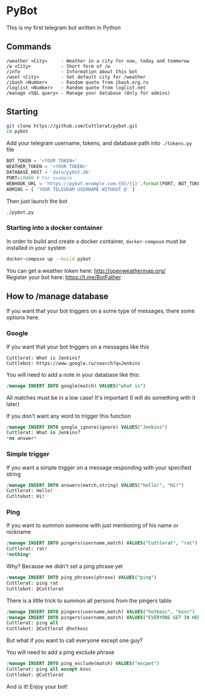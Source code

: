 # PyBot

This is my first telegram bot written in Python

## Commands

```
/weather <City>     - Weather in a city for now, today and tommorow
/w <City>           - Short form of /w
/info               - Information about this bot  
/wset <City>        - Set default city for /weather
/ibash <Number>     - Random quote from ibash.org.ru
/loglist <Number>   - Random quote from loglist.net
/manage <SQL query> - Manage your database (Only for admins)
```

## Starting

```bash
git clone https://github.com/Cuttlerat/pybot.git
cd pybot
```

Add your telegram username, tokens, and database path into `./tokens.py` file
```python
BOT_TOKEN = '<YOUR TOKEN>'
WEATHER_TOKEN = '<YOUR TOKEN>'
DATABASE_HOST = 'data/pybot.db'
PORT=10000 # For example
WEBHOOK_URL = 'https://pybot.example.com:{0}/{1}'.format(PORT, BOT_TOKEN)
ADMINS = [ 'YOUR TELEGRAM USERNAME WITHOUT @' ]
```

Then just launch the bot

```bash
./pybot.py
```

### Starting into a docker container

In order to build and create a docker container, `docker-compose` must be installed in your system

```bash
docker-compose up --build pybot 
```

You can get a weather token here: http://openweathermap.org/ <br>
Register your bot here: https://t.me/BotFather

## How to /manage database

If you want that your bot triggers on a some type of messages, there some options here.

### Google

If you want that your bot triggers on a messages like this
```
Cuttlerat: What is Jenkins?
Cuttlebot: https://www.google.ru/search?q=Jenkins
```

You will need to add a note in your database like this:

```sql
/manage INSERT INTO google(match) VALUES("what is")
```

All matches must be in a low case! It's important (I will do something with it later)

If you don't want any word to trigger this function

```sql
/manage INSERT INTO google_ignore(ignore) VALUES("Jenkins")
Cuttlerat: What is Jenkins?
*no answer*
```

### Simple trigger

If you want a simple trigger on a message responding with your specified string

```sql
/manage INSERT INTO answers(match,string) VALUES("hello!", "Hi!")
Cuttlerat: Hello!
Cutltebot: Hi!
```

### Ping

If you want to summon someone with just mentioning of his name or nickname

```sql
/manage INSERT INTO pingers(username,match) VALUES("Cuttlerat", "rat")
Cuttlerat: rat!
*nothing*
```

Why? Because we didn't set a ping phrase yet

```sql
/manage INSERT INTO ping_phrases(phrase) VALUES("ping")
Cuttlerat: ping rat
Cuttlebot: @Cuttlerat
```

There is a little trick to summon all persons from the pingers table

```sql
/manage INSERT INTO pingers(username,match) VALUES("hotkosc", "kosc")
/manage INSERT INTO pingers(username,match) VALUES("EVERYONE GET IN HERE", "all")
Cuttlerat: ping all
Cuttlebot: @Cuttlerat @hotkosc
```

But what if you want to call everyone except one guy?

You will need to add a ping exclude phrase

```sql
/manage INSERT INTO ping_exclude(match) VALUES("excpet")
Cuttlerat: ping all except kosc
Cuttlebot: @Cuttlerat
```

And is it! Enjoy your bot!
